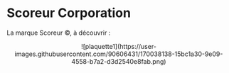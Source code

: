 # Scoreur Corporation
La marque Scoreur ©, à découvrir : </br>
<p align="center">
![plaquette1](https://user-images.githubusercontent.com/90606431/170038138-15bc1a30-9e09-4558-b7a2-d3d2540e8fab.png)
 </p>
